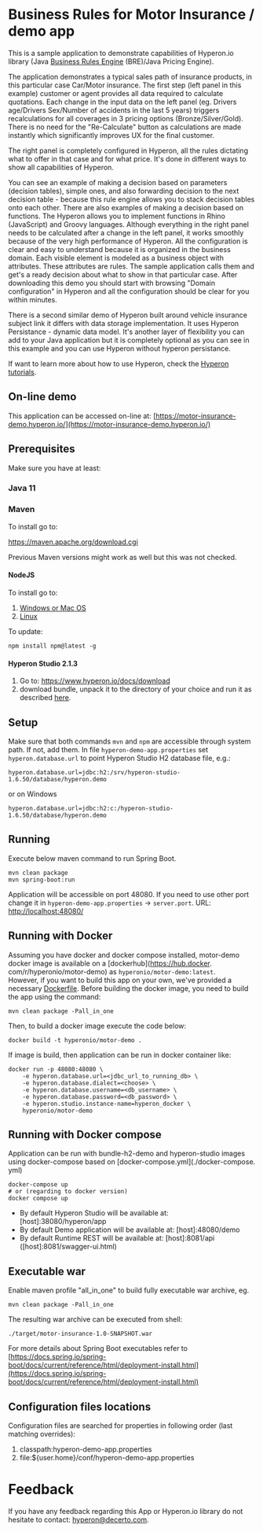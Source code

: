 # Business Rules for Motor Insurance / demo app

This is a sample application to demonstrate capabilities of Hyperon.io library (Java [Business Rules Engine](https://www.hyperon.io/usecase/business-rules-management-system) (BRE)/Java Pricing Engine). 

The application demonstrates a typical sales path of insurance products, in this particular case Car/Motor insurance. The first step (left panel in this example) customer or agent provides all data required to calculate quotations. Each change in the input data on the left panel (eg. Drivers age/Drivers Sex/Number of accidents in the last 5 years) triggers recalculations for all coverages in 3 pricing options (Bronze/Silver/Gold). There is no need for the "Re-Calculate" button as calculations are made instantly which significantly improves UX for the final customer.

The right panel is completely configured in Hyperon, all the rules dictating what to offer in that case and for what price. 
It's done in different ways to show all capabilities of Hyperon. 

You can see an example of making a decision based on parameters (decision tables), simple ones, and also forwarding decision to the next decision table - because this rule engine allows you to stack decision tables onto each other. 
There are also examples of making a decision based on functions.  The Hyperon allows you to implement functions in Rhino (JavaScript) and Groovy languages. 
Although everything in the right panel needs to be calculated after a change in the left panel, it works smoothly because of the very high performance of Hyperon. 
All the configuration is clear and easy to understand because it is organized in the business domain. Each visible element is modeled as a business object with attributes. These attributes are rules. The sample application calls them and get's a ready decision about what to show in that particular case. After downloading this demo you should start with browsing "Domain configuration" in Hyperon and all the configuration should be clear for you within minutes. 

There is a second similar demo of Hyperon built around vehicle insurance subject link it differs with data storage implementation. It uses Hyperon Persistance - dynamic data model. It's another layer of flexibility you can add to your Java application but it is completely optional as you can see in this example and you can use Hyperon without hyperon persistance. 

If want to learn more about how to use Hyperon, check the [Hyperon tutorials](https://www.hyperon.io/docs/tutorials).

## On-line demo

This application can be accessed on-line at: [https://motor-insurance-demo.hyperon.io/](https://motor-insurance-demo.hyperon.io/)

## Prerequisites

Make sure you have at least:

### Java 11

### Maven 

To install go to:

https://maven.apache.org/download.cgi

Previous Maven versions might work as well but this was not checked. 

#### NodeJS 

To install go to:
1. [Windows or Mac OS](https://nodejs.org/en/download/current/)
2. [Linux](https://github.com/nodesource/distributions)

To update:
```text
npm install npm@latest -g
```

#### Hyperon Studio 2.1.3
1. Go to:  https://www.hyperon.io/docs/download
2. download bundle, unpack it to the directory of your choice and run it as described [here](https://www.hyperon.io/tutorial/installing-hyperon-studio). 

## Setup
Make sure that both commands ```mvn``` and ```npm``` are accessible through system path. If not, add them.
In file ```hyperon-demo-app.properties``` set ```hyperon.database.url``` to point Hyperon Studio H2 database file, e.g.:
```properties
hyperon.database.url=jdbc:h2:/srv/hyperon-studio-1.6.50/database/hyperon.demo
```
or on Windows
```properties
hyperon.database.url=jdbc:h2:c:/hyperon-studio-1.6.50/database/hyperon.demo
```

## Running
Execute below maven command to run Spring Boot.
```shell
mvn clean package
mvn spring-boot:run
```
Application will be accessible on port 48080. If you need to use other port change it in `hyperon-demo-app.properties` -> `server.port`.
URL: [http://localhost:48080/](http://localhost:48080/demo)

## Running with Docker
Assuming you have docker and docker compose installed, motor-demo docker image is available on a [dockerhub](https://hub.docker.
com/r/hyperonio/motor-demo) as `hyperonio/motor-demo:latest`.   
However, if you want to build this app on your own, we've provided a necessary [Dockerfile](./Dockerfile).
Before building the docker image, you need to build the app using the command:
```shell
mvn clean package -Pall_in_one
```
Then, to build a docker image execute the code below:
```shell
docker build -t hyperonio/motor-demo .
```

If image is build, then application can be run in docker container like:
```shell
docker run -p 48080:48080 \ 
    -e hyperon.database.url=<jdbc_url_to_running_db> \
    -e hyperon.database.dialect=<choose> \
    -e hyperon.database.username=<db_username> \
    -e hyperon.database.password=<db_password> \
    -e hyperon.studio.instance-name=hyperon_docker \
    hyperonio/motor-demo
```
## Running with Docker compose
Application can be run with bundle-h2-demo and hyperon-studio images using docker-compose based on [docker-compose.yml](./docker-compose.
yml)
```shell
docker-compose up   
# or (regarding to docker version)
docker compose up
```
* By default Hyperon Studio will be available at: [host]:38080/hyperon/app
* By default Demo application will be available at: [host]:48080/demo
* By default Runtime REST will be available at: [host]:8081/api ([host]:8081/swagger-ui.html)

## Executable war
Enable maven profile "all_in_one" to build fully executable war archive, eg.
```shell
mvn clean package -Pall_in_one
```
The resulting war archive can be executed from shell:
```shell
./target/motor-insurance-1.0-SNAPSHOT.war
```
For more details about Spring Boot executables refer to 
[https://docs.spring.io/spring-boot/docs/current/reference/html/deployment-install.html](https://docs.spring.io/spring-boot/docs/current/reference/html/deployment-install.html)

## Configuration files locations 
Configuration files are searched for properties in following order (last matching overrides):
1. classpath:hyperon-demo-app.properties 
2. file:${user.home}/conf/hyperon-demo-app.properties

# Feedback
If you have any feedback regarding this App or Hyperon.io library do not hesitate to contact: [hyperon@decerto.com](mailto:hyperon@decerto.com).

